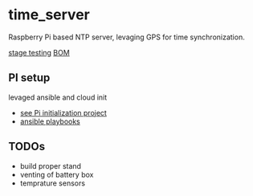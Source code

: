 # time_server

Raspberry Pi based NTP server, levaging GPS for time synchronization.

[stage testing](docs/staging.md)
[BOM](docs/bom.md)

## PI setup

levaged ansible and cloud init

- [see Pi initialization project](https://github.com/tim-oe/piImage)
- [ansible playbooks](https://github.com/tim-oe/piImage/tree/main/src/ansible/timesrvr) 

## TODOs

- build proper stand
- venting of battery box
- temprature sensors
